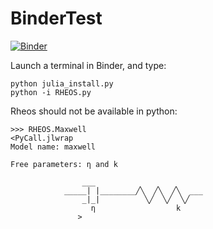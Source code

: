 # BinderTest

[![Binder](https://mybinder.org/badge_logo.svg)](https://mybinder.org/v2/gh/akabla/BinderTest/HEAD)

Launch a terminal in Binder, and type:
```
python julia_install.py
python -i RHEOS.py
```
Rheos should not be available in python:
```
>>> RHEOS.Maxwell
<PyCall.jlwrap 
Model name: maxwell

Free parameters: η and k

                ___
            _____| |________╱╲  ╱╲  ╱╲  ___
                _|_|          ╲╱  ╲╱  ╲╱
                  η                  k
               >
```               
